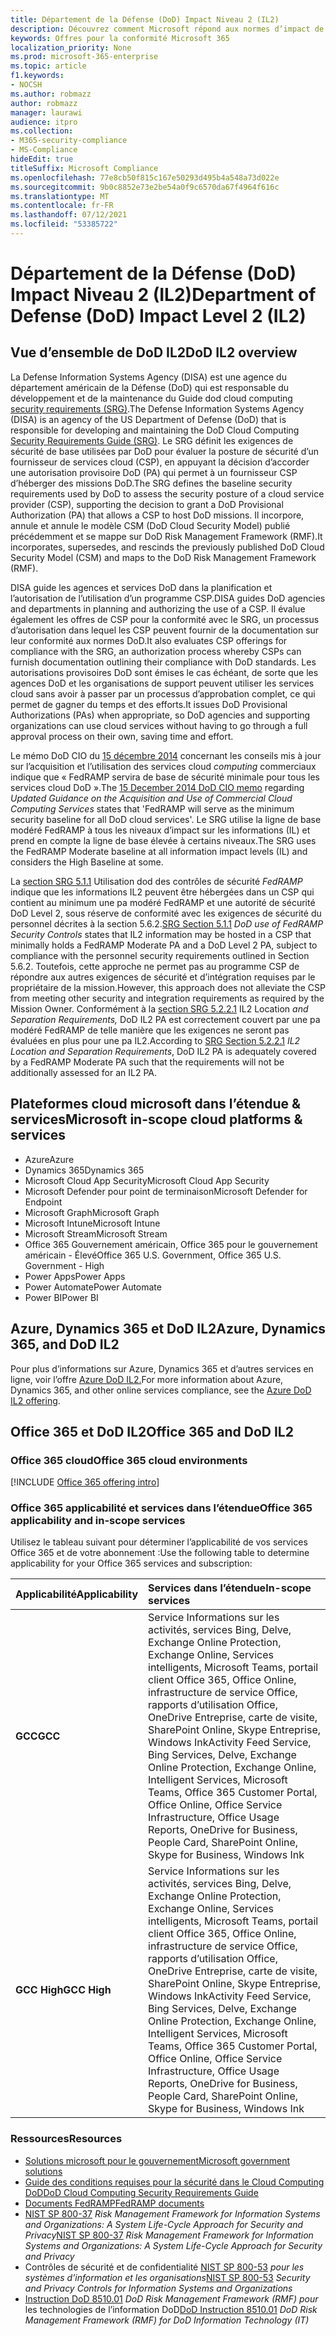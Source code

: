 ```yaml
---
title: Département de la Défense (DoD) Impact Niveau 2 (IL2)
description: Découvrez comment Microsoft répond aux normes d’impact de niveau 2 (IL2) du département de la Défense (DoD).
keywords: Offres pour la conformité Microsoft 365
localization_priority: None
ms.prod: microsoft-365-enterprise
ms.topic: article
f1.keywords:
- NOCSH
ms.author: robmazz
author: robmazz
manager: laurawi
audience: itpro
ms.collection:
- M365-security-compliance
- MS-Compliance
hideEdit: true
titleSuffix: Microsoft Compliance
ms.openlocfilehash: 77e8cb50f815c167e50293d495b4a548a73d022e
ms.sourcegitcommit: 9b0c8852e73e2be54a0f9c6570da67f4964f616c
ms.translationtype: MT
ms.contentlocale: fr-FR
ms.lasthandoff: 07/12/2021
ms.locfileid: "53385722"
---
```

# <a name="department-of-defense-dod-impact-level-2-il2"></a><span data-ttu-id="9f744-104">Département de la Défense (DoD) Impact Niveau 2 (IL2)</span><span class="sxs-lookup"><span data-stu-id="9f744-104">Department of Defense (DoD) Impact Level 2 (IL2)</span></span>

## <a name="dod-il2-overview"></a><span data-ttu-id="9f744-105">Vue d’ensemble de DoD IL2</span><span class="sxs-lookup"><span data-stu-id="9f744-105">DoD IL2 overview</span></span>

<span data-ttu-id="9f744-106">La Defense Information Systems Agency (DISA) est une agence du département américain de la Défense (DoD) qui est responsable du développement et de la maintenance du Guide dod cloud computing [security requirements (SRG)](https://dl.dod.cyber.mil/wp-content/uploads/cloud/SRG/index.html).</span><span class="sxs-lookup"><span data-stu-id="9f744-106">The Defense Information Systems Agency (DISA) is an agency of the US Department of Defense (DoD) that is responsible for developing and maintaining the DoD Cloud Computing [Security Requirements Guide (SRG)](https://dl.dod.cyber.mil/wp-content/uploads/cloud/SRG/index.html).</span></span> <span data-ttu-id="9f744-107">Le SRG définit les exigences de sécurité de base utilisées par DoD pour évaluer la posture de sécurité d’un fournisseur de services cloud (CSP), en appuyant la décision d’accorder une autorisation provisoire DoD (PA) qui permet à un fournisseur CSP d’héberger des missions DoD.</span><span class="sxs-lookup"><span data-stu-id="9f744-107">The SRG defines the baseline security requirements used by DoD to assess the security posture of a cloud service provider (CSP), supporting the decision to grant a DoD Provisional Authorization (PA) that allows a CSP to host DoD missions.</span></span> <span data-ttu-id="9f744-108">Il incorpore, annule et annule le modèle CSM (DoD Cloud Security Model) publié précédemment et se mappe sur DoD Risk Management Framework (RMF).</span><span class="sxs-lookup"><span data-stu-id="9f744-108">It incorporates, supersedes, and rescinds the previously published DoD Cloud Security Model (CSM) and maps to the DoD Risk Management Framework (RMF).</span></span>

<span data-ttu-id="9f744-109">DISA guide les agences et services DoD dans la planification et l’autorisation de l’utilisation d’un programme CSP.</span><span class="sxs-lookup"><span data-stu-id="9f744-109">DISA guides DoD agencies and departments in planning and authorizing the use of a CSP.</span></span> <span data-ttu-id="9f744-110">Il évalue également les offres de CSP pour la conformité avec le SRG, un processus d’autorisation dans lequel les CSP peuvent fournir de la documentation sur leur conformité aux normes DoD.</span><span class="sxs-lookup"><span data-stu-id="9f744-110">It also evaluates CSP offerings for compliance with the SRG, an authorization process whereby CSPs can furnish documentation outlining their compliance with DoD standards.</span></span> <span data-ttu-id="9f744-111">Les autorisations provisoires DoD sont émises le cas échéant, de sorte que les agences DoD et les organisations de support peuvent utiliser les services cloud sans avoir à passer par un processus d’approbation complet, ce qui permet de gagner du temps et des efforts.</span><span class="sxs-lookup"><span data-stu-id="9f744-111">It issues DoD Provisional Authorizations (PAs) when appropriate, so DoD agencies and supporting organizations can use cloud services without having to go through a full approval process on their own, saving time and effort.</span></span>

<span data-ttu-id="9f744-112">Le mémo DoD CIO du [15 décembre 2014](https://www.esi.mil/contentview.aspx?id=585) concernant les conseils mis à jour sur l’acquisition et l’utilisation des services cloud *computing* commerciaux indique que « FedRAMP servira de base de sécurité minimale pour tous les services cloud DoD ».</span><span class="sxs-lookup"><span data-stu-id="9f744-112">The [15 December 2014 DoD CIO memo](https://www.esi.mil/contentview.aspx?id=585) regarding *Updated Guidance on the Acquisition and Use of Commercial Cloud Computing Services* states that 'FedRAMP will serve as the minimum security baseline for all DoD cloud services'.</span></span> <span data-ttu-id="9f744-113">Le SRG utilise la ligne de base modéré FedRAMP à tous les niveaux d’impact sur les informations (IL) et prend en compte la ligne de base élevée à certains niveaux.</span><span class="sxs-lookup"><span data-stu-id="9f744-113">The SRG uses the FedRAMP Moderate baseline at all information impact levels (IL) and considers the High Baseline at some.</span></span>

<span data-ttu-id="9f744-114">La [section SRG 5.1.1](https://dl.dod.cyber.mil/wp-content/uploads/cloud/SRG/index.html#5SECURITYREQUIREMENTS) Utilisation dod des contrôles de sécurité *FedRAMP* indique que les informations IL2 peuvent être hébergées dans un CSP qui contient au minimum une pa modéré FedRAMP et une autorité de sécurité DoD Level 2, sous réserve de conformité avec les exigences de sécurité du personnel décrites à la section 5.6.2.</span><span class="sxs-lookup"><span data-stu-id="9f744-114">[SRG Section 5.1.1](https://dl.dod.cyber.mil/wp-content/uploads/cloud/SRG/index.html#5SECURITYREQUIREMENTS) *DoD use of FedRAMP Security Controls* states that IL2 information may be hosted in a CSP that minimally holds a FedRAMP Moderate PA and a DoD Level 2 PA, subject to compliance with the personnel security requirements outlined in Section 5.6.2.</span></span> <span data-ttu-id="9f744-115">Toutefois, cette approche ne permet pas au programme CSP de répondre aux autres exigences de sécurité et d’intégration requises par le propriétaire de la mission.</span><span class="sxs-lookup"><span data-stu-id="9f744-115">However, this approach does not alleviate the CSP from meeting other security and integration requirements as required by the Mission Owner.</span></span> <span data-ttu-id="9f744-116">Conformément à la [section SRG 5.2.2.1](https://dl.dod.cyber.mil/wp-content/uploads/cloud/SRG/index.html#5.2LegalConsiderations) IL2 Location *and Separation Requirements,* DoD IL2 PA est correctement couvert par une pa modéré FedRAMP de telle manière que les exigences ne seront pas évaluées en plus pour une pa IL2.</span><span class="sxs-lookup"><span data-stu-id="9f744-116">According to [SRG Section 5.2.2.1](https://dl.dod.cyber.mil/wp-content/uploads/cloud/SRG/index.html#5.2LegalConsiderations) *IL2 Location and Separation Requirements*, DoD IL2 PA is adequately covered by a FedRAMP Moderate PA such that the requirements will not be additionally assessed for an IL2 PA.</span></span>

## <a name="microsoft-in-scope-cloud-platforms--services"></a><span data-ttu-id="9f744-117">Plateformes cloud microsoft dans l’étendue & services</span><span class="sxs-lookup"><span data-stu-id="9f744-117">Microsoft in-scope cloud platforms & services</span></span>

- <span data-ttu-id="9f744-118">Azure</span><span class="sxs-lookup"><span data-stu-id="9f744-118">Azure</span></span>
- <span data-ttu-id="9f744-119">Dynamics 365</span><span class="sxs-lookup"><span data-stu-id="9f744-119">Dynamics 365</span></span>
- <span data-ttu-id="9f744-120">Microsoft Cloud App Security</span><span class="sxs-lookup"><span data-stu-id="9f744-120">Microsoft Cloud App Security</span></span>
- <span data-ttu-id="9f744-121">Microsoft Defender pour point de terminaison</span><span class="sxs-lookup"><span data-stu-id="9f744-121">Microsoft Defender for Endpoint</span></span>
- <span data-ttu-id="9f744-122">Microsoft Graph</span><span class="sxs-lookup"><span data-stu-id="9f744-122">Microsoft Graph</span></span>
- <span data-ttu-id="9f744-123">Microsoft Intune</span><span class="sxs-lookup"><span data-stu-id="9f744-123">Microsoft Intune</span></span>
- <span data-ttu-id="9f744-124">Microsoft Stream</span><span class="sxs-lookup"><span data-stu-id="9f744-124">Microsoft Stream</span></span>
- <span data-ttu-id="9f744-125">Office 365 Gouvernement américain, Office 365 pour le gouvernement américain - Élevé</span><span class="sxs-lookup"><span data-stu-id="9f744-125">Office 365 U.S. Government, Office 365 U.S. Government - High</span></span>
- <span data-ttu-id="9f744-126">Power Apps</span><span class="sxs-lookup"><span data-stu-id="9f744-126">Power Apps</span></span>
- <span data-ttu-id="9f744-127">Power Automate</span><span class="sxs-lookup"><span data-stu-id="9f744-127">Power Automate</span></span>
- <span data-ttu-id="9f744-128">Power BI</span><span class="sxs-lookup"><span data-stu-id="9f744-128">Power BI</span></span>

## <a name="azure-dynamics-365-and-dod-il2"></a><span data-ttu-id="9f744-129">Azure, Dynamics 365 et DoD IL2</span><span class="sxs-lookup"><span data-stu-id="9f744-129">Azure, Dynamics 365, and DoD IL2</span></span>

<span data-ttu-id="9f744-130">Pour plus d’informations sur Azure, Dynamics 365 et d’autres services en ligne, voir l’offre [Azure DoD IL2.](/azure/compliance/offerings/offering-dod-il2)</span><span class="sxs-lookup"><span data-stu-id="9f744-130">For more information about Azure, Dynamics 365, and other online services compliance, see the [Azure DoD IL2 offering](/azure/compliance/offerings/offering-dod-il2).</span></span>

## <a name="office-365-and-dod-il2"></a><span data-ttu-id="9f744-131">Office 365 et DoD IL2</span><span class="sxs-lookup"><span data-stu-id="9f744-131">Office 365 and DoD IL2</span></span>

### <a name="office-365-cloud-environments"></a><span data-ttu-id="9f744-132">Office 365 cloud</span><span class="sxs-lookup"><span data-stu-id="9f744-132">Office 365 cloud environments</span></span>

[!INCLUDE [Office 365 offering intro](../includes/o365-offering-introduction.md)]

### <a name="office-365-applicability-and-in-scope-services"></a><span data-ttu-id="9f744-133">Office 365 applicabilité et services dans l’étendue</span><span class="sxs-lookup"><span data-stu-id="9f744-133">Office 365 applicability and in-scope services</span></span>

<span data-ttu-id="9f744-134">Utilisez le tableau suivant pour déterminer l’applicabilité de vos services Office 365 et de votre abonnement :</span><span class="sxs-lookup"><span data-stu-id="9f744-134">Use the following table to determine applicability for your Office 365 services and subscription:</span></span>

| <span data-ttu-id="9f744-135">**Applicabilité**</span><span class="sxs-lookup"><span data-stu-id="9f744-135">**Applicability**</span></span> | <span data-ttu-id="9f744-136">**Services dans l’étendue**</span><span class="sxs-lookup"><span data-stu-id="9f744-136">**In-scope services**</span></span> |
|:------------------|:----------------------|
| <span data-ttu-id="9f744-137">**GCC**</span><span class="sxs-lookup"><span data-stu-id="9f744-137">**GCC**</span></span> | <span data-ttu-id="9f744-138">Service Informations sur les activités, services Bing, Delve, Exchange Online Protection, Exchange Online, Services intelligents, Microsoft Teams, portail client Office 365, Office Online, infrastructure de service Office, rapports d’utilisation Office, OneDrive Entreprise, carte de visite, SharePoint Online, Skype Entreprise, Windows Ink</span><span class="sxs-lookup"><span data-stu-id="9f744-138">Activity Feed Service, Bing Services, Delve, Exchange Online Protection, Exchange Online, Intelligent Services, Microsoft Teams, Office 365 Customer Portal, Office Online, Office Service Infrastructure, Office Usage Reports, OneDrive for Business, People Card, SharePoint Online, Skype for Business, Windows Ink</span></span> |
| <span data-ttu-id="9f744-139">**GCC High**</span><span class="sxs-lookup"><span data-stu-id="9f744-139">**GCC High**</span></span> | <span data-ttu-id="9f744-140">Service Informations sur les activités, services Bing, Delve, Exchange Online Protection, Exchange Online, Services intelligents, Microsoft Teams, portail client Office 365, Office Online, infrastructure de service Office, rapports d’utilisation Office, OneDrive Entreprise, carte de visite, SharePoint Online, Skype Entreprise, Windows Ink</span><span class="sxs-lookup"><span data-stu-id="9f744-140">Activity Feed Service, Bing Services, Delve, Exchange Online Protection, Exchange Online, Intelligent Services, Microsoft Teams, Office 365 Customer Portal, Office Online, Office Service Infrastructure, Office Usage Reports, OneDrive for Business, People Card, SharePoint Online, Skype for Business, Windows Ink</span></span> |

### <a name="resources"></a><span data-ttu-id="9f744-141">Ressources</span><span class="sxs-lookup"><span data-stu-id="9f744-141">Resources</span></span>

- [<span data-ttu-id="9f744-142">Solutions microsoft pour le gouvernement</span><span class="sxs-lookup"><span data-stu-id="9f744-142">Microsoft government solutions</span></span>](https://www.microsoft.com/enterprise/government)
- [<span data-ttu-id="9f744-143">Guide des conditions requises pour la sécurité dans le Cloud Computing DoD</span><span class="sxs-lookup"><span data-stu-id="9f744-143">DoD Cloud Computing Security Requirements Guide</span></span>](https://dl.dod.cyber.mil/wp-content/uploads/cloud/SRG/index.html)
- [<span data-ttu-id="9f744-144">Documents FedRAMP</span><span class="sxs-lookup"><span data-stu-id="9f744-144">FedRAMP documents</span></span>](https://www.fedramp.gov/documents/)
- <span data-ttu-id="9f744-145">[NIST SP 800-37](https://csrc.nist.gov/publications/detail/sp/800-37/rev-2/final) *Risk Management Framework for Information Systems and Organizations: A System Life-Cycle Approach for Security and Privacy*</span><span class="sxs-lookup"><span data-stu-id="9f744-145">[NIST SP 800-37](https://csrc.nist.gov/publications/detail/sp/800-37/rev-2/final) *Risk Management Framework for Information Systems and Organizations: A System Life-Cycle Approach for Security and Privacy*</span></span>
- <span data-ttu-id="9f744-146">Contrôles de sécurité et de confidentialité [NIST SP 800-53](https://csrc.nist.gov/Projects/risk-management/sp800-53-controls/release-search#!/800-53) *pour les systèmes d’information et les organisations*</span><span class="sxs-lookup"><span data-stu-id="9f744-146">[NIST SP 800-53](https://csrc.nist.gov/Projects/risk-management/sp800-53-controls/release-search#!/800-53) *Security and Privacy Controls for Information Systems and Organizations*</span></span>
- <span data-ttu-id="9f744-147">[Instruction DoD 8510.01](https://www.esd.whs.mil/Portals/54/Documents/DD/issuances/dodi/851001p.pdf) *DoD Risk Management Framework (RMF) pour* les technologies de l’information DoD</span><span class="sxs-lookup"><span data-stu-id="9f744-147">[DoD Instruction 8510.01](https://www.esd.whs.mil/Portals/54/Documents/DD/issuances/dodi/851001p.pdf) *DoD Risk Management Framework (RMF) for DoD Information Technology (IT)*</span></span>
